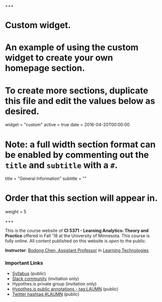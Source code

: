 +++
# Custom widget.
# An example of using the custom widget to create your own homepage section.
# To create more sections, duplicate this file and edit the values below as desired.
widget = "custom"
active = true
date = 2016-04-20T00:00:00

# Note: a full width section format can be enabled by commenting out the `title` and `subtitle` with a `#`.
title = "General Information"
subtitle = ""

# Order that this section will appear in.
weight = 5

+++

This is the course website of **CI 5371 - Learning Analytics: Theory and Practice** offered in Fall '18 at the University of Minnesota. This course is fully online. All content published on this website is *open* to the public. 

**Instructor**: [Bodong Chen, Assistant Professor](http://meefen.github.io/) in [Learning Technologies](http://www.cehd.umn.edu/ci/academics/LearningTechnologies/)

### Important Links

- [Syllabus](http://bit.ly/lamn-syl) (public)
- [Slack community](https://la-mn.slack.com/) (invitation only)
- Hypothes.is private group (invitation only)
- [Hypothes.is public annotations - tag:LAUMN](https://hypothes.is/search?q=tag%3ALAUMN) (public)
- [Twitter hashtag #LAUMN](https://twitter.com/search?q=%23LAUMN&src=typd) (public)
